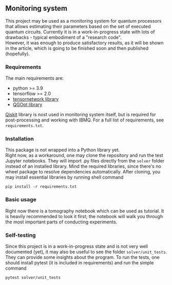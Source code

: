 ## Monitoring system

This project may be used as a monitoring system for quantum processors 
that allows estimating their parameters based on the set of executed quantum circuits.
Currently it is in a work-in-progress state with lots of drawbacks -
typical embodiment of a "research code".   
However, it was enough to produce satisfactory results,
as it will be shown in the article, which is going to be finished soon and then published (hopefully).

### Requirements 

The main requirements are:
* python >= 3.9
* tensorflow >= 2.0
* [tensornetwork library](https://github.com/google/TensorNetwork)
* [QGOpt library](https://github.com/LuchnikovI/QGOpt)

[Qiskit](https://qiskit.org/) library is nost used in monitoring system itself, but 
is required for post-processing and working with IBMQ.
For a full list of requirements, see `requirements.txt`.

### Installation

This package is not wrapped into a Python library yet.   
Right now, as a workaround, one may clone the repository and run the test Jupyter notebooks. 
They will import .py files directly from the `solver` folder instead of an installed library.
Mind the required libraries, since there's no wheel package to resolve dependencies automatically.
After cloning, you may install essential libraries by running shell command
```shell
pip install -r requirements.txt
```

### Basic usage

Right now there is a tomography notebook which can be used as tutorial. 
It is heavily recommended to look it first;
the notebook will walk you through the most important parts of conducting experiments.

### Self-testing

Since this project is in a work-in-progress state and is not very well documented (yet),
it may also be useful to see the folder `solver/unit_tests`. 
They can provide some insights about the program.
To run the tests, one should install pytest (it is included in requirements) 
and run the simple command
```
pytest solver/unit_tests
```






